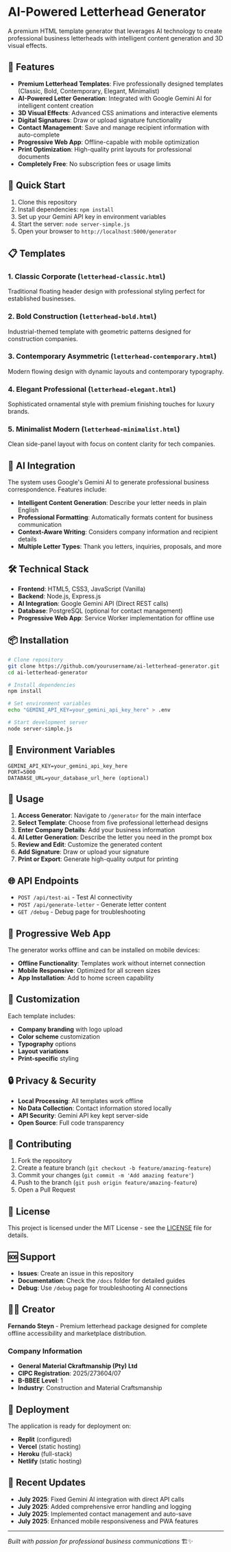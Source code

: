 # AI-Powered Letterhead Generator

A premium HTML template generator that leverages AI technology to create professional business letterheads with intelligent content generation and 3D visual effects.

## 🌟 Features

- **Premium Letterhead Templates**: Five professionally designed templates (Classic, Bold, Contemporary, Elegant, Minimalist)
- **AI-Powered Letter Generation**: Integrated with Google Gemini AI for intelligent content creation
- **3D Visual Effects**: Advanced CSS animations and interactive elements
- **Digital Signatures**: Draw or upload signature functionality
- **Contact Management**: Save and manage recipient information with auto-complete
- **Progressive Web App**: Offline-capable with mobile optimization
- **Print Optimization**: High-quality print layouts for professional documents
- **Completely Free**: No subscription fees or usage limits

## 🚀 Quick Start

1. Clone this repository
2. Install dependencies: `npm install`
3. Set up your Gemini API key in environment variables
4. Start the server: `node server-simple.js`
5. Open your browser to `http://localhost:5000/generator`

## 📋 Templates

### 1. Classic Corporate (`letterhead-classic.html`)
Traditional floating header design with professional styling perfect for established businesses.

### 2. Bold Construction (`letterhead-bold.html`)
Industrial-themed template with geometric patterns designed for construction companies.

### 3. Contemporary Asymmetric (`letterhead-contemporary.html`)
Modern flowing design with dynamic layouts and contemporary typography.

### 4. Elegant Professional (`letterhead-elegant.html`)
Sophisticated ornamental style with premium finishing touches for luxury brands.

### 5. Minimalist Modern (`letterhead-minimalist.html`)
Clean side-panel layout with focus on content clarity for tech companies.

## 🤖 AI Integration

The system uses Google's Gemini AI to generate professional business correspondence. Features include:

- **Intelligent Content Generation**: Describe your letter needs in plain English
- **Professional Formatting**: Automatically formats content for business communication
- **Context-Aware Writing**: Considers company information and recipient details
- **Multiple Letter Types**: Thank you letters, inquiries, proposals, and more

## 🛠️ Technical Stack

- **Frontend**: HTML5, CSS3, JavaScript (Vanilla)
- **Backend**: Node.js, Express.js
- **AI Integration**: Google Gemini API (Direct REST calls)
- **Database**: PostgreSQL (optional for contact management)
- **Progressive Web App**: Service Worker implementation for offline use

## 📦 Installation

```bash
# Clone repository
git clone https://github.com/yourusername/ai-letterhead-generator.git
cd ai-letterhead-generator

# Install dependencies
npm install

# Set environment variables
echo "GEMINI_API_KEY=your_gemini_api_key_here" > .env

# Start development server
node server-simple.js
```

## 🔧 Environment Variables

```env
GEMINI_API_KEY=your_gemini_api_key_here
PORT=5000
DATABASE_URL=your_database_url_here (optional)
```

## 📖 Usage

1. **Access Generator**: Navigate to `/generator` for the main interface
2. **Select Template**: Choose from five professional letterhead designs
3. **Enter Company Details**: Add your business information
4. **AI Letter Generation**: Describe the letter you need in the prompt box
5. **Review and Edit**: Customize the generated content
6. **Add Signature**: Draw or upload your signature
7. **Print or Export**: Generate high-quality output for printing

## 🌐 API Endpoints

- `POST /api/test-ai` - Test AI connectivity
- `POST /api/generate-letter` - Generate letter content
- `GET /debug` - Debug page for troubleshooting

## 📱 Progressive Web App

The generator works offline and can be installed on mobile devices:

- **Offline Functionality**: Templates work without internet connection
- **Mobile Responsive**: Optimized for all screen sizes
- **App Installation**: Add to home screen capability

## 🎨 Customization

Each template includes:
- **Company branding** with logo upload
- **Color scheme** customization
- **Typography** options
- **Layout variations**
- **Print-specific** styling

## 🔒 Privacy & Security

- **Local Processing**: All templates work offline
- **No Data Collection**: Contact information stored locally
- **API Security**: Gemini API key kept server-side
- **Open Source**: Full code transparency

## 🤝 Contributing

1. Fork the repository
2. Create a feature branch (`git checkout -b feature/amazing-feature`)
3. Commit your changes (`git commit -m 'Add amazing feature'`)
4. Push to the branch (`git push origin feature/amazing-feature`)
5. Open a Pull Request

## 📄 License

This project is licensed under the MIT License - see the [LICENSE](LICENSE) file for details.

## 🆘 Support

- **Issues**: Create an issue in this repository
- **Documentation**: Check the `/docs` folder for detailed guides
- **Debug**: Use `/debug` page for troubleshooting AI connections

## 👨‍💻 Creator

**Fernando Steyn** - Premium letterhead package designed for complete offline accessibility and marketplace distribution.

### Company Information
- **General Material Ckraftmanship (Pty) Ltd**
- **CIPC Registration**: 2025/273604/07
- **B-BBEE Level**: 1
- **Industry**: Construction and Material Craftsmanship

## 🚀 Deployment

The application is ready for deployment on:
- **Replit** (configured)
- **Vercel** (static hosting)
- **Heroku** (full-stack)
- **Netlify** (static hosting)

## 🔄 Recent Updates

- **July 2025**: Fixed Gemini AI integration with direct API calls
- **July 2025**: Added comprehensive error handling and logging
- **July 2025**: Implemented contact management and auto-save
- **July 2025**: Enhanced mobile responsiveness and PWA features

---

*Built with passion for professional business communications* 🏗️✨